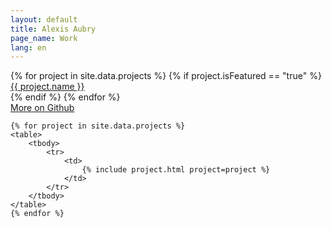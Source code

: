 ```yaml
---
layout: default
title: Alexis Aubry
page_name: Work
lang: en
---
```

    
<div id="projects">
    <div class="topic-badge-container">
        {% for project in site.data.projects %}
        {% if project.isFeatured == "true" %}
        <div class="topic-badge" style="background: {{ project.tint }}" onclick="window.open('#{{ project.id }}', '_self')"><a class="no-border" style="color: {{ project.text }}" href="#{{ project.id }}">{{ project.name }}</a></div>
        {% endif %}
        {% endfor %}
    </div>
    <a class="callout" href="https://github.com/alexaubry" target="_blank">More on Github</a>

    {% for project in site.data.projects %}
    <table>
        <tbody>
            <tr>
                <td>
                    {% include project.html project=project %}
                </td>
            </tr>
        </tbody>
    </table>
    {% endfor %}
    
</div>